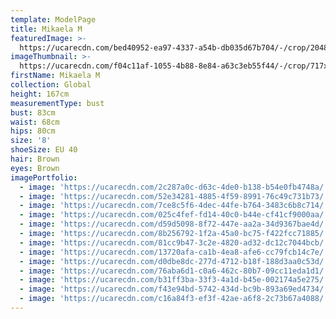```yaml
---
template: ModelPage
title: Mikaela M
featuredImage: >-
  https://ucarecdn.com/bed40952-ea97-4337-a54b-db035d67b704/-/crop/2048x1140/0,0/-/preview/
imageThumbnail: >-
  https://ucarecdn.com/f04c11af-1055-4b88-8e84-a63c3eb55f44/-/crop/717x970/649,0/-/preview/
firstName: Mikaela M
collection: Global
height: 167cm
measurementType: bust
bust: 83cm
waist: 68cm
hips: 80cm
size: '8'
shoeSize: EU 40
hair: Brown
eyes: Brown
imagePortfolio:
  - image: 'https://ucarecdn.com/2c287a0c-d63c-4de0-b138-b54e0fb4748a/'
  - image: 'https://ucarecdn.com/52e34281-4885-4f59-8991-76c49c731b73/'
  - image: 'https://ucarecdn.com/7ce8c5f6-4dec-44fe-b764-3483c6b8c714/'
  - image: 'https://ucarecdn.com/025c4fef-fd14-40c0-b44e-cf41cf9000aa/'
  - image: 'https://ucarecdn.com/d59d5098-8f72-447e-aa2a-34d9367bae4d/'
  - image: 'https://ucarecdn.com/8b256792-1f2a-45a0-bc75-f422fcc71885/'
  - image: 'https://ucarecdn.com/81cc9b47-3c2e-4820-ad32-dc12c7044bcb/'
  - image: 'https://ucarecdn.com/13720afa-ca1b-4ea8-afe6-cc79fcb14c7e/'
  - image: 'https://ucarecdn.com/d0dbe8dc-277d-4712-b18f-188d3aa0c53d/'
  - image: 'https://ucarecdn.com/76aba6d1-c0a6-462c-80b7-09cc11eda1d1/'
  - image: 'https://ucarecdn.com/b31ff3ba-33f3-4a1d-b45e-002174a5e275/'
  - image: 'https://ucarecdn.com/f43e94bd-5742-434d-bc9b-893a69ed4734/'
  - image: 'https://ucarecdn.com/c16a84f3-ef3f-42ae-a6f8-2c73b67a4088/'
---
```


